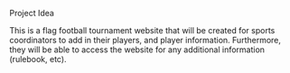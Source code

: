 Project Idea

This is a flag football tournament website that will be created for sports coordinators to add in their players, and player information.  Furthermore, they will be able to access the website for any additional information (rulebook, etc).

